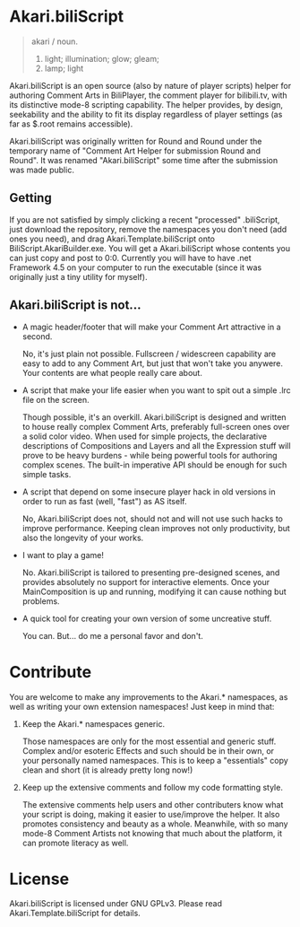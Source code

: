 Akari.biliScript
================

> akari / noun.
>
> 1. light; illumination; glow; gleam;
> 2. lamp; light

Akari.biliScript is an open source (also by nature of player scripts) helper for authoring Comment Arts in BiliPlayer, the comment player for bilibili.tv, with its distinctive mode-8 scripting capability. The helper provides, by design, seekability and the ability to fit its display regardless of player settings (as far as $.root remains accessible).

Akari.biliScript was originally written for Round and Round under the temporary name of "Comment Art Helper for submission Round and Round". It was renamed "Akari.biliScript" some time after the submission was made public.

Getting
-------

If you are not satisfied by simply clicking a recent "processed" .biliScript, just download the repository, remove the namespaces you don't need (add ones you need), and drag Akari.Template.biliScript onto BiliScript.AkariBuilder.exe. You will get a Akari.biliScript whose contents you can just copy and post to 0:0. Currently you will have to have .net Framework 4.5 on your computer to run the executable (since it was originally just a tiny utility for myself).

Akari.biliScript is not...
--------------------------

* A magic header/footer that will make your Comment Art attractive in a second.
  
  No, it's just plain not possible. Fullscreen / widescreen capability are easy to add to any Comment Art, but just that won't take you anywere. Your contents are what people really care about.

* A script that make your life easier when you want to spit out a simple .lrc file on the screen.

  Though possible, it's an overkill. Akari.biliScript is designed and written to house really complex Comment Arts, preferably full-screen ones over a solid color video. When used for simple projects, the declarative descriptions of Compositions and Layers and all the Expression stuff will prove to be heavy burdens - while being powerful tools for authoring complex scenes. The built-in imperative API should be enough for such simple tasks.

* A script that depend on some insecure player hack in old versions in order to run as fast (well, "fast") as AS itself.

  No, Akari.biliScript does not, should not and will not use such hacks to improve performance. Keeping clean improves not only productivity, but also the longevity of your works.

* I want to play a game!

  No. Akari.biliScript is tailored to presenting pre-designed scenes, and provides absolutely no support for interactive elements. Once your MainComposition is up and running, modifying it can cause nothing but problems.

* A quick tool for creating your own version of some uncreative stuff.

  You can. But... do me a personal favor and don't.

Contribute
==========

You are welcome to make any improvements to the Akari.* namespaces, as well as writing your own extension namespaces! Just keep in mind that:

1. Keep the Akari.* namespaces generic.

   Those namespaces are only for the most essential and generic stuff. Complex and/or esoteric Effects and such should be in their own, or your personally named namespaces. This is to keep a "essentials" copy clean and short (it is already pretty long now!)

2. Keep up the extensive comments and follow my code formatting style.

   The extensive comments help users and other contributers know what your script is doing, making it easier to use/improve the helper. It also promotes consistency and beauty as a whole. Meanwhile, with so many mode-8 Comment Artists not knowing that much about the platform, it can promote literacy as well.

License
=======

Akari.biliScript is licensed under GNU GPLv3. Please read Akari.Template.biliScript for details.
